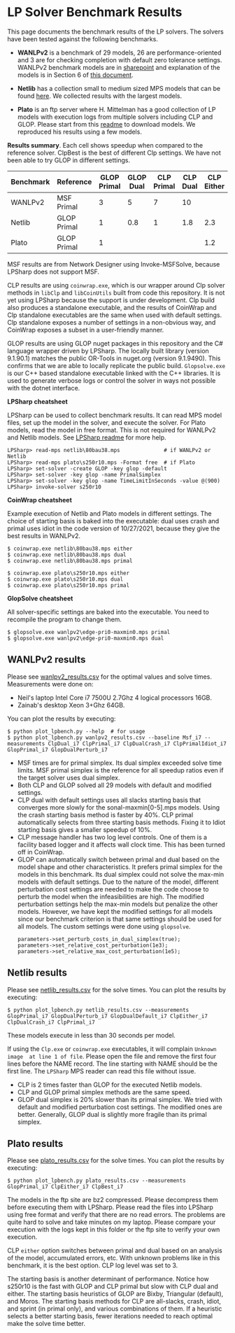 # LP Solver Benchmark Results

This page documents the benchmark results of the LP solvers. The solvers have
been tested against the following benchmarks.

- __WANLPv2__ is a benchmark of 29 models, 26 are performance-oriented and 3 are for
  checking completion with default zero tolerance settings. WANLPv2 benchmark
  models are in
  [sharepoint](https://microsoft.sharepoint.com/:f:/t/AzNet_WAN/Eta127_8eHhNsylPOEupNQwB1OwjjRGGPilJtk2cf0sT_Q?e=cYFuIm)
  and explanation of the models is in Section 6 of [this
  document](https://microsoft.sharepoint.com/:b:/t/AzNet_WAN/Ed82YFQIC5xBg5_2ya0Y_bgB5OTmeu9GGMhEyFH6D7AXFg?e=GkPifF).

- __Netlib__ has a collection small to medium sized MPS models that can be found
  [here](https://www.cuter.rl.ac.uk/Problems/netlib.shtml). We collected results
  with the largest models.

- __Plato__ is an ftp server where H. Mittelman has a good collection of LP
  models with execution logs from multiple solvers including CLP and GLOP.
  Please start from this [readme](http://plato.asu.edu/ftp/lpsimp.html) to
  download models. We reproduced his results using a few models.

__Results summary__. Each cell shows speedup when compared to the reference
solver. ClpBest is the best of different Clp settings. We have not been able to
try GLOP in different settings.

|Benchmark|Reference|GLOP Primal|GLOP Dual|CLP Primal|CLP Dual|CLP Either|CLP Best|
|--|--|--|--|--|--|--|--|
|WANLPv2|MSF Primal|3|5|7|10|
|Netlib|GLOP Primal|1|0.8|1|1.8|2.3|
|Plato|GLOP Primal|1||||1.2|1.7|

MSF results are from Network Designer using Invoke-MSFSolve, because LPSharp
does not support MSF.

CLP results are using `coinwrap.exe`, which is our wrapper around Clp solver
methods in `libClp` and `libCoinUtils` built from code this repository. It is
not yet using LPSharp because the support is under development. Clp build also
produces a standalone executable, and the results of CoinWrap and Clp standalone
executables are the same when used with default settings. Clp standalone exposes
a number of settings in a non-obvious way, and CoinWrap exposes a subset in
a user-friendly manner.

GLOP results are using GLOP nuget packages in this repository and the C#
language wrapper driven by LPSharp. The locally built library (version 9.1.90.1)
matches the public OR-Tools in nuget.org (version 9.1.9490). This confirms that
we are able to locally replicate the public build. `Glopsolve.exe` is our C++
based standalone executable linked with the C++ libraries. It is used to
generate verbose logs or control the solver in ways not possible with the dotnet
interface.

__LPSharp cheatsheet__

LPSharp can be used to collect benchmark results. It can read MPS model files,
set up the model in the solver, and execute the solver. For Plato models, read
the model in free format. This is not required for WANLPv2 and Netlib models.
See [LPSharp readme](../LPSharp/Readme.md) for more help.
```
LPSharp> read-mps netlib\80bau38.mps              # if WANLPv2 or Netlib
LPSharp> read-mps plato\s250r10.mps -Format free  # if Plato
LPSharp> set-solver -create GLOP -key glop -default
LPSharp> set-solver -key glop -name PrimalSimplex
LPSharp> set-solver -key glop -name TimeLimitInSeconds -value @(900)
LPSharp> invoke-solver s250r10
```

__CoinWrap cheatsheet__

Example execution of Netlib and Plato models in different settings. The choice
of starting basis is baked into the executable: dual uses crash and primal uses
idiot in the code version of 10/27/2021, because they give the best results in
WANLPv2.

```
$ coinwrap.exe netlib\80bau38.mps either
$ coinwrap.exe netlib\80bau38.mps dual
$ coinwrap.exe netlib\80bau38.mps primal
```

```
$ coinwrap.exe plato\s250r10.mps either
$ coinwrap.exe plato\s250r10.mps dual
$ coinwrap.exe plato\s250r10.mps primal
```

__GlopSolve cheatsheet__

All solver-specific settings are baked into the executable. You need to
recompile the program to change them.
```
$ glopsolve.exe wanlpv2\edge-pri0-maxmin0.mps primal
$ glopsolve.exe wanlpv2\edge-pri0-maxmin0.mps dual
```

## WANLPv2 results

Please see [wanlpv2_results.csv](wanlpv2_results.csv) for the optimal values and
solve times. Measurements were done on:

- Neil's laptop Intel Core i7 7500U 2.7Ghz 4 logical processors 16GB.
- Zainab's desktop Xeon 3+Ghz 64GB.

You can plot the results by executing:

```
$ python plot_lpbench.py --help  # for usage
$ python plot_lpbench.py wanlpv2_results.csv --baseline Msf_i7 --measurements ClpDual_i7 ClpPrimal_i7 ClpDualCrash_i7 ClpPrimalIdiot_i7 GlopPrimal_i7 GlopDualPerturb_i7
```

- MSF times are for primal simplex. Its dual simplex exceeded solve time limits.
  MSF primal simplex is the reference for all speedup ratios even if the target
  solver uses dual simplex.
- Both CLP and GLOP solved all 29 models with default and modified settings.
- CLP dual with default settings uses all slacks starting basis that converges
  more slowly for the sonal-maxmin[0-5].mps models. Using the crash starting
  basis method is faster by 40%. CLP primal automatically selects from three
  starting basis methods. Fixing it to Idiot starting basis gives a smaller
  speedup of 10%.
- CLP message handler has two log level controls. One of them is a facility
  based logger and it affects wall clock time. This has been turned off in
  CoinWrap.
- GLOP can automatically switch between primal and dual based on the model shape
  and other characteristics. It prefers primal simplex for the models in this
  benchmark. Its dual simplex could not solve the max-min models with default
  settings. Due to the nature of the model, different perturbation cost settings
  are needed to make the code choose to perturb the model when the
  infeasibilities are high. The modified perturbation settings help the max-min
  models but penalize the other models. However, we have kept the modified
  settings for all models since our benchmark criterion is that same settings
  should be used for all models. The custom settings were done using
  `glopsolve`.
  ```
  parameters->set_perturb_costs_in_dual_simplex(true);
  parameters->set_relative_cost_perturbation(1e3);
  parameters->set_relative_max_cost_perturbation(1e5);
  ```



## Netlib results

Please see [netlib_results.csv](netlib_results.csv) for the solve times. You can
plot the results by executing:

```
$ python plot_lpbench.py netlib_results.csv --measurements GlopPrimal_i7 GlopDualPerturb_i7 GlopDualDefault_i7 ClpEither_i7 ClpDualCrash_i7 ClpPrimal_i7
```

These models execute in less than 30 seconds per model.

If using the `Clp.exe` or `coinwrap.exe` executables, it will complain `Unknown
image  at line 1 of file`. Please open the file and remove the first four lines
before the NAME record. The line starting with NAME should be the first line.
The `LPSharp` MPS reader can read this file without issue.

- CLP is 2 times faster than GLOP for the executed Netlib models.
- CLP and GLOP primal simplex methods are the same speed.
- GLOP dual simplex is 20% slower than its primal simplex. We tried with default
  and modified perturbation cost settings. The modified ones are better.
  Generally, GLOP dual is slightly more fragile than its primal simplex.

## Plato results

Please see [plato_results.csv](plato_results.csv) for the solve times. You can
plot the results by executing:

```
$ python plot_lpbench.py plato_results.csv --measurements GlopPrimal_i7 ClpEither_i7 ClpBest_i7
```

The models in the ftp site are bz2 compressed. Please decompress them before
executing them with LPSharp. Please read the files into LPSharp using free
format and verify that there are no read errors. The problems are quite hard to
solve and take minutes on my laptop. Please compare your execution with the logs
kept in this folder or the ftp site to verify your own execution.

CLP `either` option switches between primal and dual based on an analysis of the
model, accumulated errors, etc. With unknown problems like in this benchmark, it
is the best option. CLP log level was set to 3.

The starting basis is another determinant of performance. Notice how s250r10 is
the fast with GLOP and CLP primal but slow with CLP dual and either. The
starting basis heuristics of GLOP are Bixby, Triangular (default), and Moros.
The starting basis methods for CLP are all-slacks, crash, idiot, and sprint (in
primal only), and various combinations of them. If a heuristic selects a better
starting basis, fewer iterations needed to reach optimal make the solve time
better.
